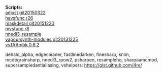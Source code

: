 **Scripts:**<br>
[adjust git20150322](https://github.com/dubhater/vapoursynth-adjust)<br>
[havsfunc r26](https://github.com/HomeOfVapourSynthEvolution/havsfunc)<br>
[maskdetail git20151220](https://github.com/MonoS/VS-MaskDetail)<br>
[mvsfunc r8](https://github.com/HomeOfVapourSynthEvolution/mvsfunc)<br>
[nnedi3_resample](https://github.com/mawen1250/VapourSynth-script)<br>
[vapoursynth-modules git20131225](https://github.com/4re/vapoursynth-modules)<br>
[vsTAAmbk 0.6.2](https://github.com/HomeOfVapourSynthEvolution/vsTAAmbk)<br>

dehalo_alpha, edgecleaner, fastlinedarken, finesharp, knlm, mcdegrainsharp, nnedi3_rpow2,
psharpen, resamplehq, sharpaamcmod, supersampledantialiasing, vshelpers: https://gist.github.com/4re/
